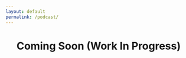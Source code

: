 ```yaml
---
layout: default
permalink: /podcast/
---
```


<h1 align="center"> Coming Soon (Work In Progress)</h1>

